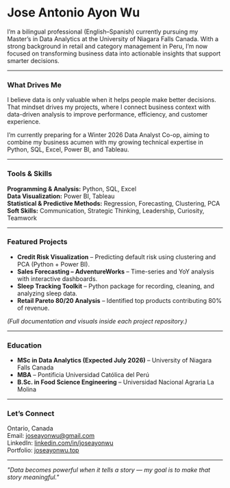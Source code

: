 # Jose Antonio Ayon Wu

I’m a bilingual professional (English–Spanish) currently pursuing my Master’s in Data Analytics at the University of Niagara Falls Canada.
With a strong background in retail and category management in Peru, I’m now focused on transforming business data into actionable insights that support smarter decisions.

---

### What Drives Me
I believe data is only valuable when it helps people make better decisions. That mindset drives my projects, where I connect business context with data-driven analysis to improve performance, efficiency, and customer experience.

I’m currently preparing for a Winter 2026 Data Analyst Co-op, aiming to combine my business acumen with my growing technical expertise in Python, SQL, Excel, Power BI, and Tableau.

---

### Tools & Skills
**Programming & Analysis:** Python, SQL, Excel  
**Data Visualization:** Power BI, Tableau  
**Statistical & Predictive Methods:** Regression, Forecasting, Clustering, PCA  
**Soft Skills:** Communication, Strategic Thinking, Leadership, Curiosity, Teamwork  

---

### Featured Projects
- **Credit Risk Visualization** – Predicting default risk using clustering and PCA (Python + Power BI).  
- **Sales Forecasting – AdventureWorks** – Time-series and YoY analysis with interactive dashboards.  
- **Sleep Tracking Toolkit** – Python package for recording, cleaning, and analyzing sleep data.  
- **Retail Pareto 80/20 Analysis** – Identified top products contributing 80% of revenue.  

*(Full documentation and visuals inside each project repository.)*

---

### Education
- **MSc in Data Analytics (Expected July 2026)** – University of Niagara Falls Canada  
- **MBA** – Pontificia Universidad Católica del Perú  
- **B.Sc. in Food Science Engineering** – Universidad Nacional Agraria La Molina  

---

### Let’s Connect
Ontario, Canada  
Email: joseayonwu@gmail.com  
LinkedIn: [linkedin.com/in/joseayonwu](https://www.linkedin.com/in/joseayonwu)  
Portfolio: [joseayonwu.top](https://joseayonwu.top)

---

*"Data becomes powerful when it tells a story — my goal is to make that story meaningful."*
